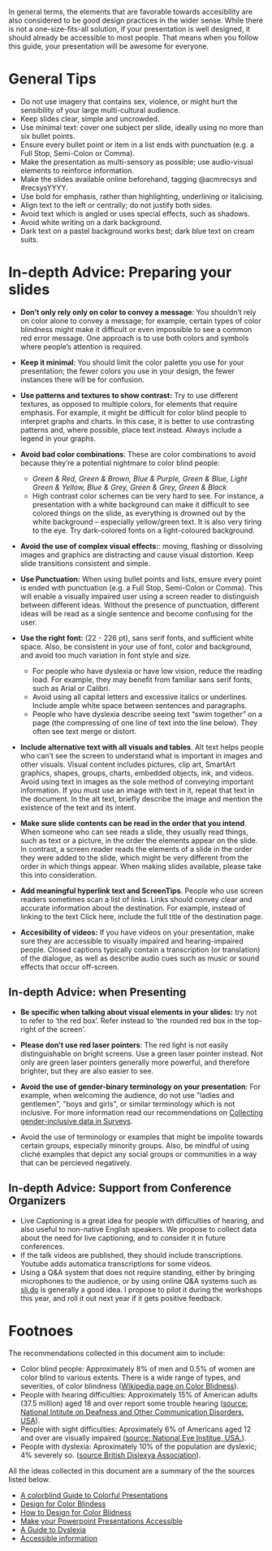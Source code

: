 In general terms, the elements that are favorable towards accesibility are also considered to be good design practices in the wider sense. While there is not a one-size-fits-all solution, if your presentation is well designed, it should already be accessible to most people. That means when you follow this guide, your presentation will be awesome for everyone.

# General Tips 

- Do not use imagery that contains sex, violence, or might hurt the sensibility of your large multi-cultural audience. 
- Keep slides clear, simple and uncrowded.
- Use minimal text: cover one subject per slide, ideally using no more than six bullet points.
- Ensure every bullet point or item in a list ends with punctuation (e.g. a Full Stop, Semi-Colon or Comma).
- Make the presentation as multi-sensory as possible; use audio-visual elements to reinforce information.
- Make the slides available online beforehand, tagging @acmrecsys and #recsysYYYY.
- Use bold for emphasis, rather than highlighting, underlining or italicising. 
- Align text to the left or centrally; do not justify both sides.
- Avoid text which is angled or uses special effects, such as shadows.
- Avoid white writing on a dark background.
- Dark text on a pastel background works best; dark blue text on cream suits.
    
# In-depth Advice: Preparing your slides 
    
- **Don’t only rely only on color to convey a message**: You shouldn’t rely on color alone to convey a message; for example, certain types of color blindness might make it difficult or even impossible to see a common red error message. One approach is to use both colors and symbols where people’s attention is required. 

- **Keep it minimal**: You should limit the color palette you use for your presentation; the fewer colors you use in your design, the fewer instances there will be for confusion.

- **Use patterns and textures to show contrast:** Try to use different textures, as opposed to multiple colors, for elements that require emphasis. For example, it might be difficult for color blind people to interpret graphs and charts. In this case, it is better to use contrasting patterns and, where possible, place text instead. Always include a legend in your graphs. 

- **Avoid bad color combinations**: These are color combinations to avoid because they’re a potential nightmare to color blind people: 
	- *Green & Red, Green & Brown, Blue & Purple, Green & Blue, Light Green & Yellow, Blue & Grey, Green & Grey, Green & Black*
	- High contrast color schemes can be very hard to see. For instance, a presentation with a white background can make it difficult to see colored things on the slide, as everything is drowned out by the white background – especially yellow/green text. It is also very tiring to the eye. Try dark-colored fonts on a light-coloured background.

- **Avoid the use of complex visual effects:**: moving, flashing or dissolving images and graphics are distracting and cause visual distortion. Keep slide transitions consistent and simple.

- **Use Punctuation:** When using bullet points and lists, ensure every point is ended with punctuation (e.g. a Full Stop, Semi-Colon or Comma). This will enable a visually impaired user using a screen reader to distinguish between different ideas. Without the presence of punctuation, different ideas will be read as a single sentence and become confusing for the user.

- **Use the right font:** (22 - 226 pt), sans serif fonts, and sufficient white space. Also, be consistent in your use of font, color and background, and avoid too much variation in font style and size.
	- For people who have dyslexia or have low vision, reduce the reading load. For example, they may benefit from familiar sans serif fonts, such as Arial or Calibri. 
	- Avoid using all capital letters and excessive italics or underlines. Include ample white space between sentences and paragraphs.
	- People who have dyslexia describe seeing text “swim together” on a page (the compressing of one line of text into the line below). They often see text merge or distort. 


- **Include alternative text with all visuals and tables**. Alt text helps people who can’t see the screen to understand what is important in images and other visuals. Visual content includes pictures, clip art, SmartArt graphics, shapes, groups, charts, embedded objects, ink, and videos. Avoid using text in images as the sole method of conveying important information. If you must use an image with text in it, repeat that text in the document. In the alt text, briefly describe the image and mention the existence of the text and its intent.

- **Make sure slide contents can be read in the order that you intend**. When someone who can see reads a slide, they usually read things, such as text or a picture, in the order the elements appear on the slide. In contrast, a screen reader reads the elements of a slide in the order they were added to the slide, which might be very different from the order in which things appear. When making slides available, please take this into consideration.


- **Add meaningful hyperlink text and ScreenTips**. People who use screen readers sometimes scan a list of links. Links should convey clear and accurate information about the destination. For example, instead of linking to the text Click here, include the full title of the destination page.


- **Accesibility of videos:** If you have videos on your presentation, make sure they are accessible to visually impaired and hearing-impaired people. Closed captions typically contain a transcription (or translation) of the dialogue, as well as describe audio cues such as music or sound effects that occur off-screen.

## In-depth Advice: when Presenting 

- **Be specific when talking about visual elements in your slides:** try not to refer to ‘the red box’. Refer instead to ‘the rounded red box in the top-right of the screen’.

- **Please don’t use red laser pointers**:  The red light is not easily distinguishable on bright screens. Use a green laser pointer instead. Not only are green laser pointers generally more powerful, and therefore brighter, but they are also easier to see.

- **Avoid the use of gender-binary terminology on your presentation**: For example, when welcoming the audience, do not use "ladies and gentlemen", "boys and girls", or similar terminology which is not inclusive. For more information read our recommendations on [Collecting gender-inclusive data in Surveys](gender-in-surveys.md).

- Avoid the use of terminology or examples that might be impolite towards certain groups, especially minority groups. Also, be mindful of using cliché examples that depict any social groups or communities in a way that can be percieved negatively.  


## In-depth Advice: Support from Conference Organizers 

- Live Captioning is a great idea for people with difficulties of hearing, and also useful to non-native English speakers. We propose to collect data about the need for live captioning, and to consider it in future conferences.
- If the talk videos are published, they should include transcriptions. Youtube adds automatica transcriptions for some videos. 
- Using a Q&A system that does not require standing, either by bringing microphones to the audience, or by using online Q&A systems such as [sli.do](sli.do) is generally a good idea. I propose to pilot it during the workshops this year, and roll it out next year if it gets positive feedback. 


#  Footnoes 

The recommendations collected in this document aim to include:

- Color blind people: Approximately 8% of men and 0.5% of women are color blind to various extents. There is a wide range of types, and severities, of color blindness ([Wikipedia page on Color Blidness](https://en.wikipedia.org/wiki/Color_blindness)).
- People with hearing difficulties:  Approximately 15% of American adults (37.5 million) aged 18 and over report some trouble hearing ([source: National Intitute on Deafness and Other Communication Disorders, USA](https://www.nidcd.nih.gov/health/statistics/quick-statistics-hearing)).
- People with sight difficulties: Aproximately 6% of Americans aged 12 and over are visually impaired ([source: National Eye Institue, USA.](https://www.nei.nih.gov/CanWeSee/)).
- People with dyslexia: Aproximately 10% of the population are dyslexic; 4% severely so. ([source British Dislexya Association](https://www.bdadyslexia.org.uk/about)).


All the ideas collected in this document are a summary of the the sources listed below. 

- [A colorblind Guide to Colorful Presentations](http://www.blopig.com/blog/2013/10/a-colourblind-guide-to-colourful-presentations/)
- [Design for Color Blindess](http://jfly.iam.u-tokyo.ac.jp/color/)
- [How to Design for Color Blidness](https://medium.theuxblog.com/how-to-design-for-color-blindness-a6f083b08e12)
- [Make your Powerpoint Presentations Accessible](https://support.office.com/en-ie/article/make-your-powerpoint-presentations-accessible-6f7772b2-2f33-4bd2-8ca7-dae3b2b3ef25)
- [A Guide to Dyslexia](https://www.yorksj.ac.uk/media/content-assets/student-services/documents/A-Guide-to-Dyslexia-(PowerPoint)-A5.pdf)
- [Accessible information](https://www.tcd.ie/CAPSL/TIC/accessible-info/powerpoint/index.php)



